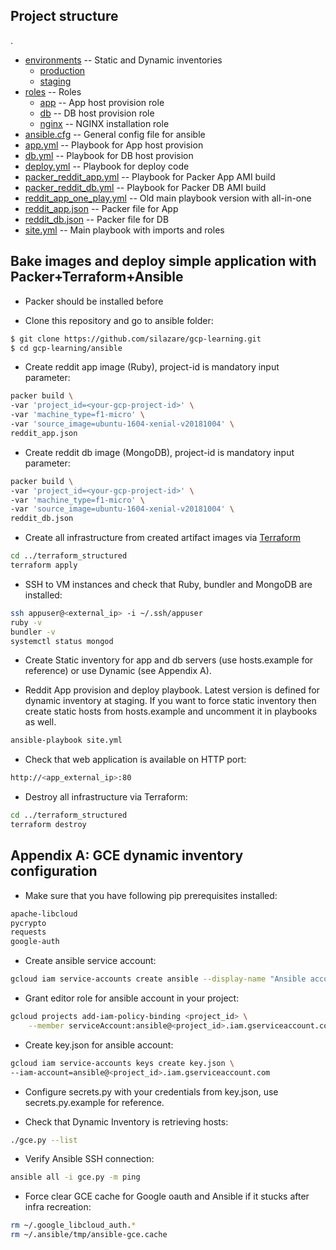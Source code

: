 ## Project structure
.
 * [environments](./environments) -- Static and Dynamic inventories
   * [production](./environments/production)
   * [staging](./environments/staging)
 * [roles](./roles) -- Roles
   * [app](.roles/app) -- App host provision role
   * [db](./roles/db) -- DB host provision role
   * [nginx](./roles/nginx) -- NGINX installation role
 * [ansible.cfg](./ansible.cfg) -- General config file for ansible
 * [app.yml](./app.yml) -- Playbook for App host provision
 * [db.yml](./db.yml) -- Playbook for DB host provision
 * [deploy.yml](./deploy.yml) -- Playbook for deploy code
 * [packer_reddit_app.yml](./packer_reddit_app.yml) -- Playbook for Packer App AMI build
 * [packer_reddit_db.yml](./packer_reddit_db.yml) -- Playbook for Packer DB AMI build
 * [reddit_app_one_play.yml](./reddit_app_one_play.yml) -- Old main playbook version with all-in-one
 * [reddit_app.json](./reddit_app.json) -- Packer file for App
 * [reddit_db.json](./reddit_db.json) -- Packer file for DB
 * [site.yml](./site.yml) -- Main playbook with imports and roles

## Bake images and deploy simple application with Packer+Terraform+Ansible

- Packer should be installed before

- Clone this repository and go to ansible folder:
```sh
$ git clone https://github.com/silazare/gcp-learning.git
$ cd gcp-learning/ansible
```

- Create reddit app image (Ruby), project-id is mandatory input parameter:
```sh
packer build \
-var 'project_id=<your-gcp-project-id>' \
-var 'machine_type=f1-micro' \
-var 'source_image=ubuntu-1604-xenial-v20181004' \
reddit_app.json
```

- Create reddit db image (MongoDB), project-id is mandatory input parameter:
```sh
packer build \
-var 'project_id=<your-gcp-project-id>' \
-var 'machine_type=f1-micro' \
-var 'source_image=ubuntu-1604-xenial-v20181004' \
reddit_db.json
```

- Create all infrastructure from created artifact images via [Terraform](../terraform_structured)
```sh
cd ../terraform_structured
terraform apply
```

- SSH to VM instances and check that Ruby, bundler and MongoDB are installed:
```sh
ssh appuser@<external_ip> -i ~/.ssh/appuser
ruby -v
bundler -v
systemctl status mongod
```

- Create Static inventory for app and db servers (use hosts.example for reference) or use Dynamic (see Appendix A).

- Reddit App provision and deploy playbook. Latest version is defined for dynamic inventory at staging.
If you want to force static inventory then create static hosts from hosts.example and uncomment it in playbooks as well.
```sh
ansible-playbook site.yml
```

- Check that web application is available on HTTP port:
```sh
http://<app_external_ip>:80
```

- Destroy all infrastructure via Terraform:
```sh
cd ../terraform_structured
terraform destroy
```

## Appendix A: GCE dynamic inventory configuration

- Make sure that you have following pip prerequisites installed:
```sh
apache-libcloud
pycrypto
requests
google-auth
```

- Create ansible service account:
```sh
gcloud iam service-accounts create ansible --display-name "Ansible account"
```

- Grant editor role for ansible account in your project:
```sh
gcloud projects add-iam-policy-binding <project_id> \
    --member serviceAccount:ansible@<project_id>.iam.gserviceaccount.com --role roles/editor
```

- Create key.json for ansible account:
```sh
gcloud iam service-accounts keys create key.json \
--iam-account=ansible@<project_id>.iam.gserviceaccount.com
```

- Configure secrets.py with your credentials from key.json, use secrets.py.example for reference.

- Check that Dynamic Inventory is retrieving hosts:
```sh
./gce.py --list
```
- Verify Ansible SSH connection:
```sh
ansible all -i gce.py -m ping
```

- Force clear GCE cache for Google oauth and Ansible if it stucks after infra recreation:
```sh
rm ~/.google_libcloud_auth.*
rm ~/.ansible/tmp/ansible-gce.cache
```
